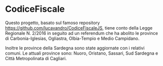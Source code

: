 # CodiceFiscale

Questo progetto, basato sul famoso repository https://github.com/lucavandro/CodiceFiscaleJS, tiene conto della Legge Regionale N. 2/2016 in seguito ad un referendum che ha abolito le province di Carbonia-Iglesias, Ogliastra, Olbia-Tempio e Medio Campidano.

Inoltre le province della Sardegna sono state aggiornate con i relativi comuni. Le attuali province sono: Nuoro, Oristano, Sassari, Sud Sardegna e Città Metropolinata di Cagliari.
